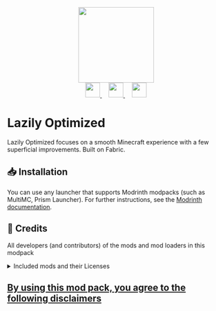 <div align="center">
  <img src="https://cdn.lovinoes.de/files/Pictures/Icons/Lovinoes/lovinoes.png" height="auto" width="175">

  <br>
  <a href="https://modrinth.com/modpack/lazily-optimized">
    <img src="https://raw.githubusercontent.com/TheBossMagnus/Thunder/main/Doc%20assets/Modrinth-mark.svg" height="34px" width="34px"/>
  </a>&nbsp;&nbsp;&nbsp;
  <a href="https://github.com/lovinoes/lazily-optimized">
    <img src="https://raw.githubusercontent.com/TheBossMagnus/Thunder/main/Doc%20assets/github-mark-white.svg" height="34px" width="34px"/>
  </a>&nbsp;&nbsp;&nbsp;
  <a href="https://modrinth.com/modpack/lazily-optimized/versions">
    <img src="https://raw.githubusercontent.com/TheBossMagnus/Thunder/main/Doc%20assets/Download%20icon.svg" height="34px" width="34px"/>
  </a>
  <br>
</div>

# Lazily Optimized
Lazily Optimized focuses on a smooth Minecraft experience with a few superficial improvements. Built on Fabric.

## 📥 Installation
You can use any launcher that supports Modrinth modpacks (such as MultiMC, Prism Launcher).
For further instructions, see the [Modrinth documentation](https://docs.modrinth.com/docs/modpacks/playing_modpacks/).


## 🙏 Credits

All developers (and contributors) of the mods and mod loaders in this modpack
<details>
<summary>Included mods and their Licenses</summary>

- [3D Skin Layers](https://modrinth.com/mod/3dskinlayers) **by tr7zw** License: [tr7zw Protective License](https://github.com/tr7zw/3d-Skin-Layers/blob/1.17/LICENSE)
- [Animatica](https://modrinth.com/mod/animatica) **by FoundationGames** License: [GNU Lesser General Public License v3.0 only](https://www.gnu.org/licenses/lgpl-3.0.en.html)
- [BadOptimizations](https://modrinth.com/mod/badoptimizations/versions) **by thosea** License: [MIT License](https://mit-license.org/)
- [Better Mount HUD](https://modrinth.com/mod/better-mount-hud) **by Lortseam** License: [GNU General Public License v3.0 only](https://www.gnu.org/licenses/gpl-3.0.en.html)
- [CIT Resewn](https://modrinth.com/mod/cit-resewn) **by shsupercm** License: [MIT License](https://mit-license.org/)
- [Cloth Config API](https://modrinth.com/mod/cloth-config) **by shedaniel** License: [GNU Lesser General Public License v3.0 only](https://www.gnu.org/licenses/lgpl-3.0.en.html)
- [Continuity](https://modrinth.com/mod/continuity) **by PepperCode1** License: [GNU Lesser General Public License v3.0 only](https://www.gnu.org/licenses/lgpl-3.0.en.html)
- [Debugify](https://modrinth.com/mod/debugify) **by isxander** License: [GNU Lesser General Public License v3.0 only](https://www.gnu.org/licenses/lgpl-3.0.en.html)
- [Dynamic FPS](https://modrinth.com/mod/dynamic-fps) **by juliand665, LostLuma** License: [MIT License](https://mit-license.org/)
- [Enhanced Block Entities](https://modrinth.com/mod/ebe) **by FoundationGames** License: [GNU Lesser General Public License v3.0 only](https://www.gnu.org/licenses/lgpl-3.0.en.html)
- [Entity Culling](https://modrinth.com/mod/entityculling) **by tr7zw** License: [tr7zw Protective License](https://github.com/tr7zw/3d-Skin-Layers/blob/1.17/LICENSE)
- [Exordium](https://modrinth.com/mod/exordium) **by tr7zw** License: [tr7zw Protective License](https://github.com/tr7zw/3d-Skin-Layers/blob/1.17/LICENSE)
- [Fabric API](https://modrinth.com/mod/fabric-api) **by modmuss50, sfPlayer1** License: [Apache License 2.0](https://www.apache.org/licenses/LICENSE-2.0)
- [Fabric Language Kotlin](https://modrinth.com/mod/fabric-language-kotlin) **by modmuss50, sfPlayer1** License: [Apache License 2.0](https://www.apache.org/licenses/LICENSE-2.0)
- [Fabrishot](https://modrinth.com/mod/fabrishot) **by ramidzkh** License: [MIT License](https://mit-license.org/)
- [FerriteCore](https://modrinth.com/mod/ferrite-core) **by malte0811** License: [MIT License](https://mit-license.org/)
- [fast-ip-ping](https://modrinth.com/mod/fast-ip-ping/versions) **by fallen-breath** License: [GNU Lesser General Public License v3.0 only](https://www.gnu.org/licenses/lgpl-3.0.en.html)
- [ImmediatelyFast](https://modrinth.com/mod/immediatelyfast) **by RaphiMC** License: [GNU Lesser General Public License v3.0 only](https://www.gnu.org/licenses/lgpl-3.0.en.html)
- [Indium](https://modrinth.com/mod/indium) **by comp500** License: [Apache License 2.0](https://www.apache.org/licenses/LICENSE-2.0)
- [Iris Shaders](https://modrinth.com/mod/iris) **by coderbot, IMS** License: [GNU Lesser General Public License v3.0 only](https://www.gnu.org/licenses/lgpl-3.0.en.html)
- [Krypton](https://modrinth.com/mod/krypton/version/0.2.6) **by astei** License: [GNU Lesser General Public License v3.0 only](https://www.gnu.org/licenses/lgpl-3.0.en.html)
- [LambDynamicLights](https://modrinth.com/mod/lambdynamiclights) **by LambdAurora** License: [MIT License](https://mit-license.org/)
- [Lithium](https://modrinth.com/mod/lithium) **by jellysquid3, 2No2Name** License: [GNU Lesser General Public License v3.0 only](https://www.gnu.org/licenses/lgpl-3.0.en.html)
- [Language Reload](https://modrinth.com/mod/language-reload) **by Jerozgen** License: [MIT License](https://mit-license.org/)
- [Main Menu Credits](https://modrinth.com/mod/main-menu-credits) **by isxander** License: [GNU Lesser General Public License v3.0 only](https://www.gnu.org/licenses/lgpl-3.0.en.html)
- [MidnightLib](https://modrinth.com/mod/midnightlib) **by Motschen** License: [MIT License](https://mit-license.org/)
- [MixinTrace](https://modrinth.com/mod/mixintrace) **by comp500** License: [MIT License](https://mit-license.org/)
- [Mod Detection Preventer](https://modrinth.com/mod/moddetectionpreventer) **by JustAlittleWolf** License: [MIT License](https://mit-license.org/)
- [Mod Menu](https://modrinth.com/mod/modmenu) **by Terraformers, modmuss50, Prospector, jackassmc** License: [MIT License](https://mit-license.org/)
- [Model Gap Fix](https://modrinth.com/mod/modelfix) **by MehVahdJukaar** License: [GNU General Public License v3.0 only](https://www.gnu.org/licenses/gpl-3.0.en.html)
- [ModernFix](https://modrinth.com/mod/modernfix) **by embeddedt** License: [GNU Lesser General Public License v3.0 only](https://www.gnu.org/licenses/lgpl-3.0.en.html)
- [More Chat History](https://modrinth.com/mod/morechathistory) **by JackFred2** [Creative Commons Zero v1.0 Universal](https://creativecommons.org/publicdomain/zero/1.0/deed.en)
- [More Culling](https://modrinth.com/mod/moreculling) **by FX** [GNU Lesser General Public License v2.1 only](https://www.gnu.org/licenses/old-licenses/lgpl-2.1.en.html)
- [No Chat Reports](https://modrinth.com/mod/no-chat-reports) **by Aizistral, robotkoer** [Do What The F*ck You Want To Public License](http://www.wtfpl.net/about/)
- [Noisium](https://modrinth.com/mod/noisium) **by Steveplays** [GNU Lesser General Public License v3.0 only](https://www.gnu.org/licenses/lgpl-3.0.en.html)
- [OptiGUI](https://modrinth.com/mod/optigui) **by opekope2** License: [MIT License](https://mit-license.org/)
- [Paginated Advancements & Custom Frames](https://modrinth.com/mod/paginatedadvancements) **by DaFuqs** License: [MIT License](https://mit-license.org/)
- [Puzzle](https://modrinth.com/mod/puzzle) **by Motschen** License: [MIT License](https://mit-license.org/)
- [Reese's Sodium Options](https://modrinth.com/mod/reeses-sodium-options) **by FlashyReese** License: [MIT License](https://mit-license.org/)
- [Sodium](https://modrinth.com/mod/sodium) **by jellysquid3, IMS** License: [GNU Lesser General Public License v3.0 only](https://www.gnu.org/licenses/lgpl-3.0.en.html)
- [Sodium Extra](https://modrinth.com/mod/sodium-extra) **by FlashyReese** License: [GNU Lesser General Public License v3.0 only](https://www.gnu.org/licenses/lgpl-3.0.en.html)
- [Wavey Capes](https://modrinth.com/mod/wavey-capes) **by tr7zw, Cardistymo** License: [tr7zw Protective License](https://github.com/tr7zw/3d-Skin-Layers/blob/1.17/LICENSE)
- [YetAnotherConfigLib](https://modrinth.com/mod/yacl) **by isxander** License: [GNU Lesser General Public License v3.0 only](https://www.gnu.org/licenses/lgpl-3.0.en.html)
- [Your Options Shall Be Respected (YOSBR)](https://modrinth.com/mod/yosbr) **by shedaniel** License: [GNU Lesser General Public License v3.0 only](https://www.gnu.org/licenses/lgpl-3.0.en.html)
- [Zoomify](https://modrinth.com/mod/zoomify) **by isxander** License: [GNU Lesser General Public License v3.0 only](https://www.gnu.org/licenses/lgpl-3.0.en.html)
</details>

## [By using this mod pack, you agree to the following disclaimers](https://github.com/Lovinoes/lazily-optimized/blob/main/DISCLAIMERS.md)

